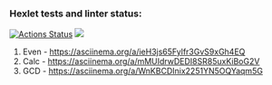 ### Hexlet tests and linter status:
[![Actions Status](https://github.com/DanielNuud/java-project-61/workflows/hexlet-check/badge.svg)](https://github.com/DanielNuud/java-project-61/actions)
<a href="https://codeclimate.com/github/DanielNuud/java-project-61/maintainability"><img src="https://api.codeclimate.com/v1/badges/3034510f484a840fa7b8/maintainability" /></a>

1) Even -  https://asciinema.org/a/ieH3js65Fylfr3GvS9xGh4EQ
2) Calc -  https://asciinema.org/a/mMUIdrwDEDI8SR85uxKiBoG2V
3) GCD  -  https://asciinema.org/a/WnKBCDInix2251YN5OQYaqm5G
